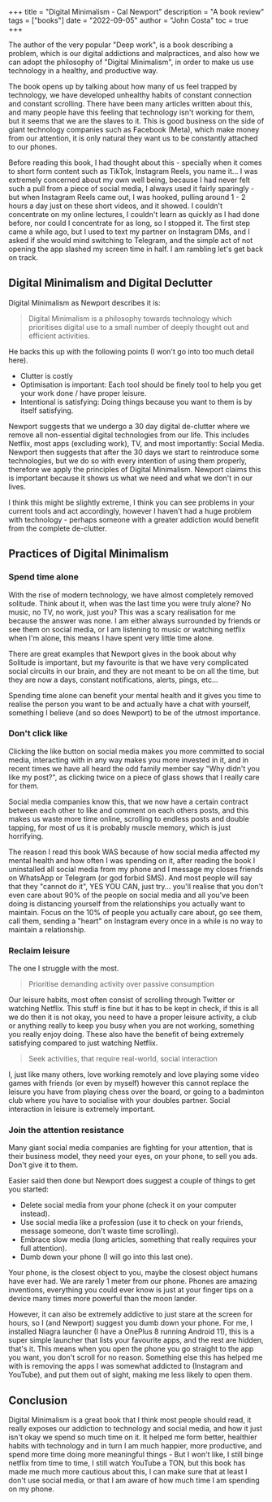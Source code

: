 +++
title = "Digital Minimalism - Cal Newport"
description = "A book review" 
tags = ["books"]
date = "2022-09-05"
author = "John Costa"
toc = true
+++

The author of the very popular "Deep work", is a book describing a problem, which is our digital addictions and malpractices, and also how we can adopt the philosophy of "Digital Minimalism", in order to make us use technology in a healthy, and productive way.

The book opens up by talking about how many of us feel trapped by technology, we have developed unhealthy habits of constant connection and constant scrolling. There have been many articles written about this, and many people have this feeling that technology isn't working for them, but it seems that we are the slaves to it. This is good business on the side of giant technology companies such as Facebook (Meta), which make money from our attention, it is only natural they want us to be constantly attached to our phones.

Before reading this book, I had thought about this - specially when it comes to short form content such as TikTok, Instagram Reels, you name it... I was extremely concerned about my own well being, because I had never felt such a pull from a piece of social media, I always used it fairly sparingly - but when Instagram Reels came out, I was hooked, pulling around 1 - 2 hours a day just on these short videos, and it showed. I couldn't concentrate on my online lectures, I couldn't learn as quickly as I had done before, nor could I concentrate for as long, so I stopped it. The first step came a while ago, but I used to text my partner on Instagram DMs, and I asked if she would mind switching to Telegram, and the simple act of not opening the app slashed my screen time in half. I am rambling let's get back on track.

## Digital Minimalism and Digital Declutter

Digital Minimalism as Newport describes it is:

> Digital Minimalism is a philosophy towards technology which prioritises digital use to a small number of deeply thought out and efficient activities.

He backs this up with the following points (I won't go into too much detail here).

- Clutter is costly
- Optimisation is important: Each tool should be finely tool to help you get your work done / have proper leisure.
- Intentional is satisfying: Doing things because you want to them is by itself satisfying.

Newport suggests that we undergo a 30 day digital de-clutter where we remove all non-essential digital technologies from our life. This includes Netflix, most apps (excluding work), TV, and most importantly: Social Media. Newport then suggests that after the 30 days we start to reintroduce some technologies, but we do so with every intention of using them properly, therefore we apply the principles of Digital Minimalism. Newport claims this is important because it shows us what we need and what we don't in our lives.

I think this might be slightly extreme, I think you can see problems in your current tools and act accordingly, however I haven't had a huge problem with technology - perhaps someone with a greater addiction would benefit from the complete de-clutter.

## Practices of Digital Minimalism

### Spend time alone

With the rise of modern technology, we have almost completely removed solitude. Think about it, when was the last time you were truly alone? No music, no TV, no work, just you? This was a scary realisation for me because the answer was none. I am either always surrounded by friends or see them on social media, or I am listening to music or watching netflix when I'm alone, this means I have spent very little time alone.

There are great examples that Newport gives in the book about why Solitude is important, but my favourite is that we have very complicated social circuits in our brain, and they are not meant to be on all the time, but they are now a days, constant notifications, alerts, pings, etc...

Spending time alone can benefit your mental health and it gives you time to realise the person you want to be and actually have a chat with yourself, something I believe (and so does Newport) to be of the utmost importance.

### Don't click like

Clicking the like button on social media makes you more committed to social media, interacting with in any way makes you more invested in it, and in recent times we have all heard the odd family member say "Why didn't you like my post?", as clicking twice on a piece of glass shows that I really care for them.

Social media companies know this, that we now have a certain contract between each other to like and comment on each others posts, and this makes us waste more time online, scrolling to endless posts and double tapping, for most of us it is probably muscle memory, which is just horrifying.

The reason I read this book WAS because of how social media affected my mental health and how often I was spending on it, after reading the book I uninstalled all social media from my phone and I message my closes friends on WhatsApp or Telegram (or god forbid SMS). And most people will say that they "cannot do it", YES YOU CAN, just try... you'll realise that you don't even care about 90% of the people on social media and all you've been doing is distancing yourself from the relationships you actually want to maintain. Focus on the 10% of people you actually care about, go see them, call them, sending a "heart" on Instagram every once in a while is no way to maintain a relationship.

### Reclaim leisure

The one I struggle with the most.

> Prioritise demanding activity over passive consumption

Our leisure habits, most often consist of scrolling through Twitter or watching Netflix. This stuff is fine but it has to be kept in check, if this is all we do then it is not okay, you need to have a proper leisure activity, a club or anything really to keep you busy when you are not working, something you really enjoy doing. These also have the benefit of being extremely satisfying compared to just watching Netflix.

> Seek activities, that require real-world, social interaction

I, just like many others, love working remotely and love playing some video games with friends (or even by myself) however this cannot replace the leisure you have from playing chess over the board, or going to a badminton club where you have to socialise with your doubles partner. Social interaction in leisure is extremely important.

### Join the attention resistance

Many giant social media companies are fighting for your attention, that is their business model, they need your eyes, on your phone, to sell you ads. Don't give it to them.

Easier said then done but Newport does suggest a couple of things to get you started:

- Delete social media from your phone (check it on your computer instead).
- Use social media like a profession (use it to check on your friends, message someone, don't waste time scrolling).
- Embrace slow media (long articles, something that really requires your full attention).
- Dumb down your phone (I will go into this last one).

Your phone, is the closest object to you, maybe the closest object humans have ever had. We are rarely 1 meter from our phone. Phones are amazing inventions, everything you could ever know is just at your finger tips on a device many times more powerful than the moon lander.

However, it can also be extremely addictive to just stare at the screen for hours, so I (and Newport) suggest you dumb down your phone. For me, I installed Niagra launcher (I have a OnePlus 8 running Android 11), this is a super simple launcher that lists your favourite apps, and the rest are hidden, that's it. This means when you open the phone you go straight to the app you want, you don't scroll for no reason. Something else this has helped me with is removing the apps I was somewhat addicted to (Instagram and YouTube), and put them out of sight, making me less likely to open them.

## Conclusion

Digital Minimalism is a great book that I think most people should read, it really exposes our addiction to technology and social media, and how it just isn't okay we spend so much time on it. It helped me form better, healthier habits with technology and in turn I am much happier, more productive, and spend more time doing more meaningful things - But I won't like, I still binge netflix from time to time, I still watch YouTube a TON, but this book has made me much more cautious about this, I can make sure that at least I don't use social media, or that I am aware of how much time I am spending on my phone.
